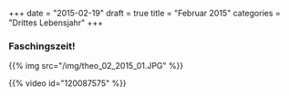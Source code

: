 +++
date = "2015-02-19"
draft = true
title = "Februar 2015"
categories = "Drittes Lebensjahr"
+++
### Faschingszeit!
{{% img src="/img/theo_02_2015_01.JPG" %}}

{{% video id="120087575" %}}